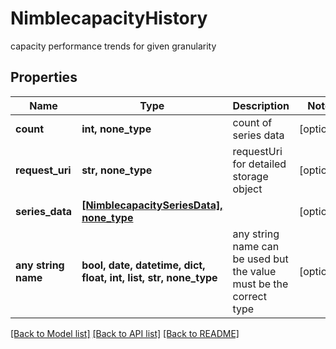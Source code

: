 # NimblecapacityHistory

capacity performance trends for given granularity

## Properties
Name | Type | Description | Notes
------------ | ------------- | ------------- | -------------
**count** | **int, none_type** | count of series data | [optional] 
**request_uri** | **str, none_type** | requestUri for detailed storage object | [optional] 
**series_data** | [**[NimblecapacitySeriesData], none_type**](NimblecapacitySeriesData.md) |  | [optional] 
**any string name** | **bool, date, datetime, dict, float, int, list, str, none_type** | any string name can be used but the value must be the correct type | [optional]

[[Back to Model list]](../README.md#documentation-for-models) [[Back to API list]](../README.md#documentation-for-api-endpoints) [[Back to README]](../README.md)


